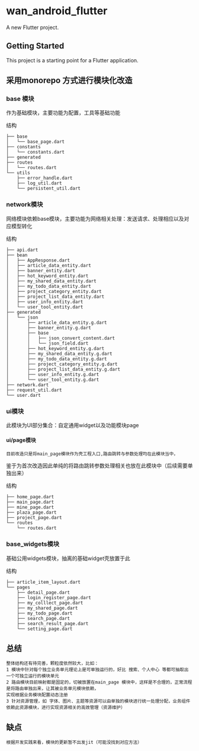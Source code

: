 # wan_android_flutter

A new Flutter project.

## Getting Started

This project is a starting point for a Flutter application.

## 采用monorepo 方式进行模块化改造

### base 模块
作为基础模块，主要功能为配置，工具等基础功能

结构
```
├── base
│   └── base_page.dart
├── constants
│   └── constants.dart
├── generated
├── routes
│   └── routes.dart
└── utils
    ├── error_handle.dart
    ├── log_util.dart
    └── persistent_util.dart
```

### network模块
网络模块依赖base模块，主要功能为网络相关处理：发送请求、处理相应以及对应模型转化

结构
```
├── api.dart
├── bean
│   ├── AppResponse.dart
│   ├── article_data_entity.dart
│   ├── banner_entity.dart
│   ├── hot_keyword_entity.dart
│   ├── my_shared_data_entity.dart
│   ├── my_todo_data_entity.dart
│   ├── project_category_entity.dart
│   ├── project_list_data_entity.dart
│   ├── user_info_entity.dart
│   └── user_tool_entity.dart
├── generated
│   └── json
│       ├── article_data_entity.g.dart
│       ├── banner_entity.g.dart
│       ├── base
│       │   ├── json_convert_content.dart
│       │   └── json_field.dart
│       ├── hot_keyword_entity.g.dart
│       ├── my_shared_data_entity.g.dart
│       ├── my_todo_data_entity.g.dart
│       ├── project_category_entity.g.dart
│       ├── project_list_data_entity.g.dart
│       ├── user_info_entity.g.dart
│       └── user_tool_entity.g.dart
├── network.dart
├── request_util.dart
└── user.dart
```

### ui模块
此模块为UI部分集合：自定通用widget以及功能模块page

#### ui/page模块
    目前改造只是将main_page模块作为壳工程入口,路由跳转与参数处理均在此模块当中，
鉴于为首次改造因此单纯的将路由跳转参数处理相关也放在此模块中（后续需要单独出来）

结构
```
├── home_page.dart
├── main_page.dart
├── mine_page.dart
├── plaza_page.dart
├── project_page.dart
└── routes
    └── routes.dart
```

### base_widgets模块
基础公用widgets模块，抽离的基础widget壳放置于此

结构
```
├── article_item_layout.dart
└── pages
    ├── detail_page.dart
    ├── login_register_page.dart
    ├── my_colllect_page.dart
    ├── my_shared_page.dart
    ├── my_todo_page.dart
    ├── search_page.dart
    ├── search_result_page.dart
    └── setting_page.dart
```

## 总结
    整体结构还有待完善，颗粒度依然较大，比如：
    1 模块中针对每个独立业务单元理论上是可单独运行的，好比 搜索、个人中心 等都可抽取出一个可独立运行的模块单元
    2 路由模块目前映射都是固定的，切被放置在main_page 模块中，这样是不合理的，正常流程是将路由单独出来，让其被业务单元模块依赖，
    实现根据业务模块配置动态注册
    3 针对资源管理，如 字体、图片、主题等资源可以由单独的模块进行统一处理分配，业务组件依赖此资源模块，进行实现资源相关的高效管理（资源维护）

## 缺点
    根据开发实践来看，模块的更新暂不出发jit（可能没找到对应方法）